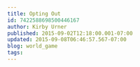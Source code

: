 ```yaml
---
title: Opting Out
id: 7422588698500446167
author: Kirby Urner
published: 2015-09-02T12:18:00.001-07:00
updated: 2015-09-08T06:46:57.567-07:00
blog: world_game
tags: 
---
```


